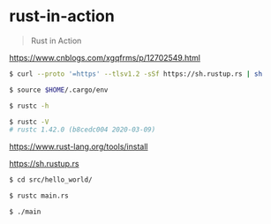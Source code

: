 # rust-in-action

> Rust in Action

https://www.cnblogs.com/xgqfrms/p/12702549.html

```sh
$ curl --proto '=https' --tlsv1.2 -sSf https://sh.rustup.rs | sh

$ source $HOME/.cargo/env

$ rustc -h

$ rustc -V
# rustc 1.42.0 (b8cedc004 2020-03-09)

```

https://www.rust-lang.org/tools/install

https://sh.rustup.rs


```sh
$ cd src/hello_world/

$ rustc main.rs

$ ./main

```
